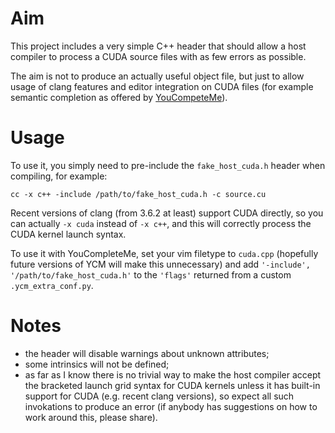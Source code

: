 # Aim

This project includes a very simple C++ header that should allow a
host compiler to process a CUDA source files with as few errors as
possible.

The aim is not to produce an actually useful object file, but just to
allow usage of clang features and editor integration on CUDA files (for
example semantic completion as offered by [YouCompeteMe][ycm]).

[ycm]: https://github.com/Valloric/YouCompleteMe

# Usage

To use it, you simply need to pre-include the `fake_host_cuda.h` header
when compiling, for example:

	cc -x c++ -include /path/to/fake_host_cuda.h -c source.cu


Recent versions of clang (from 3.6.2 at least) support CUDA directly, so
you can actually `-x cuda` instead of `-x c++`, and this will correctly
process the CUDA kernel launch syntax.

To use it with YouCompleteMe, set your vim filetype to `cuda.cpp`
(hopefully future versions of YCM will make this unnecessary) and
add `'-include', '/path/to/fake_host_cuda.h'` to the `'flags'` returned
from a custom `.ycm_extra_conf.py`.

<!-- Example from my 'generic' .ycm_extra_conf.py

```python
import subprocess

cppflags=subprocess.check_output("make -pnr /dev/null | grep ^CPPFLAGS | cut -f2- -d=", shell=True).strip().split()
cxxflags=subprocess.check_output("make -pnr /dev/null | grep ^CXXFLAGS | cut -f2- -d=", shell=True).strip().split()
cflags=subprocess.check_output("make -pnr /dev/null | grep ^CFLAGS | cut -f2- -d=", shell=True).strip().split()

stdcinclude=[ ['-isystem', path.strip()] for path in
        subprocess.check_output("echo | clang -x c -v %(flags)s -E - 2>&1 | awk '/^#include </,/^End of/ { print; }'" % { 'flags' : " ".join(cppflags+cflags) },
            shell=True).split("\n")[1:-2] ]
stdcxxinclude=[ ['-isystem', path.strip()] for path in
        subprocess.check_output("echo | clang  -x c++ -v %(flags)s -E - 2>&1 | awk '/^#include </,/^End of/ { print; }'" % { 'flags' : " ".join(cppflags+cxxflags) },
            shell=True).split("\n")[1:-2] ]

allcxx = ['-x', 'c++'] + cppflags + cxxflags + [el for pair in stdcxxinclude for el in pair]
allcuda = ['-x', 'cuda', 'include', '/path/to/fake-host-cuda.h'] + cppflags + cxxflags + [el for pair in stdcxxinclude for el in pair]
allcc = ['-x', 'c'] + cppflags + cflags + [el for pair in stdcinclude for el in pair]

def FlagsForFile( filename ):
    if filename.endswith(('.C', '.cpp', '.cc', '.H', '.hpp', '.hh')):
        return { 'flags' : allcxx, 'do_cache' : False }
    elif filename.endswith(('.cu', '.cuh')):
        return { 'flags' : allcuda, 'do_cache' : False }
    else:
        return { 'flags' : allcc, 'do_cache' : False }
```
-->

# Notes

* the header will disable warnings about unknown attributes;
* some intrinsics will not be defined;
* as far as I know there is no trivial way to make the host compiler
  accept the bracketed launch grid syntax for CUDA kernels unless it has
  built-in support for CUDA (e.g. recent clang versions), so expect all
  such invokations to produce an error (if anybody has suggestions
  on how to work around this, please share).

